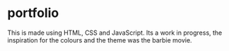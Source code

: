 # portfolio
This is made using HTML, CSS and JavaScript. 
Its a work in progress, the inspiration for the colours and the theme was the barbie movie.
